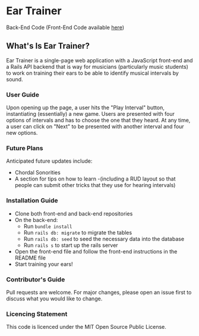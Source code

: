 # Ear Trainer

Back-End Code (Front-End Code available [here](https://github.com/maxjacobzander/ear-trainer-front-end))
## What's Is Ear Trainer?

Ear Trainer is a single-page web application with a JavaScript front-end and a Rails API backend that is way for musicians (particularly music students) to work on training their ears to be able to identify musical intervals by sound.

### User Guide
Upon opening up the page, a user hits the "Play Interval" button, instantiating (essentially) a new game. Users are presented with four options of intervals and has to choose the one that they heard. At any time, a user can click on "Next" to be presented with another interval and four new options.

### Future Plans
Anticipated future updates include:
- Chordal Sonorities
- A section for tips on how to learn
    -(including a RUD layout so that people can submit other tricks that they use for hearing intervals)

### Installation Guide
- Clone both front-end and back-end repositories
- On the back-end:
    - Run `bundle install`
    - Run `rails db: migrate` to migrate the tables
    - Run `rails db: seed` to seed the necessary data into the database
    - Run `rails s` to start up the rails server
- Open the front-end file and follow the front-end instructions in the README file
- Start training your ears!

### Contributor's Guide
Pull requests are welcome. For major changes, please open an issue first to discuss what you would like to change.

### Licencing Statement
This code is licenced under the MIT Open Source Public License.